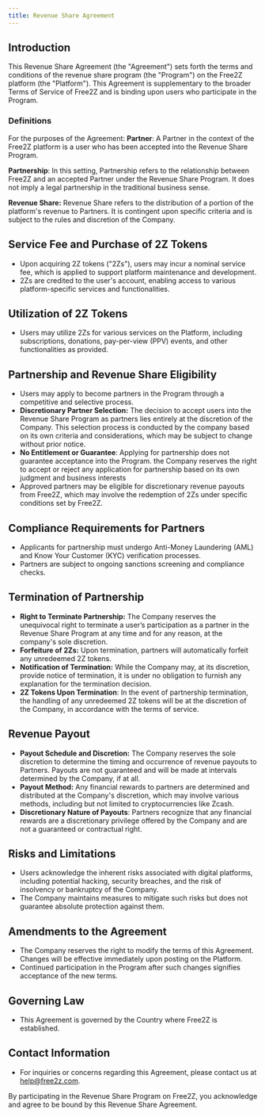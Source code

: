 ```yaml
---
title: Revenue Share Agreement
---
```


## Introduction

This Revenue Share Agreement (the "Agreement") sets forth the terms and conditions of the revenue share program (the "Program") on the Free2Z platform (the "Platform"). This Agreement is supplementary to the broader Terms of Service of Free2Z and is binding upon users who participate in the Program.

### **Definitions**

For the purposes of the Agreement:
**Partner**: A Partner in the context of the Free2Z platform is a user who has been accepted into the Revenue Share Program.

**Partnership**: In this setting, Partnership refers to the relationship between Free2Z and an accepted Partner under the Revenue Share Program. It does not imply a legal partnership in the traditional business sense.

**Revenue Share:** Revenue Share refers to the distribution of a portion of the platform's revenue to Partners. It is contingent upon specific criteria and is subject to the rules and discretion of the Company.

## Service Fee and Purchase of 2Z Tokens

- Upon acquiring 2Z tokens ("2Zs"), users may incur a nominal service fee, which is applied to support platform maintenance and development.
- 2Zs are credited to the user's account, enabling access to various platform-specific services and functionalities.

## Utilization of 2Z Tokens

- Users may utilize 2Zs for various services on the Platform, including subscriptions, donations, pay-per-view (PPV) events, and other functionalities as provided.

## Partnership and Revenue Share Eligibility

- Users may apply to become partners in the Program through a competitive and selective process.
- **Discretionary Partner Selection:** The decision to accept users into the Revenue Share Program as partners lies entirely at the discretion of the Company. This selection process is conducted by the company based on its own criteria and considerations, which may be subject to change without prior notice.
- **No Entitlement or Guarantee**: Applying for partnership does not guarantee acceptance into the Program. the Company reserves the right to accept or reject any application for partnership based on its own judgment and business interests
- Approved partners may be eligible for discretionary revenue payouts from Free2Z, which may involve the redemption of 2Zs under specific conditions set by Free2Z.


## Compliance Requirements for Partners

- Applicants for partnership must undergo Anti-Money Laundering (AML) and Know Your Customer (KYC) verification processes.
- Partners are subject to ongoing sanctions screening and compliance checks.

## Termination of Partnership

- **Right to Terminate Partnership:** The Company reserves the unequivocal right to terminate a user’s participation as a partner in the Revenue Share Program at any time and for any reason, at the company's sole discretion.
- **Forfeiture of 2Zs:** Upon termination, partners will automatically forfeit any unredeemed 2Z tokens.
- **Notification of Termination:** While the Company may, at its discretion, provide notice of termination, it is under no obligation to furnish any explanation for the termination decision.
- **2Z Tokens Upon Termination**: In the event of partnership termination, the handling of any unredeemed 2Z tokens will be at the discretion of the Company, in accordance with the terms of service.

## Revenue Payout

- **Payout Schedule and Discretion:** The Company reserves the sole discretion to determine the timing and occurrence of revenue payouts to Partners. Payouts are not guaranteed and will be made at intervals determined by the Company, if at all.
- **Payout Method:** Any financial rewards to partners are determined and distributed at the Company's discretion, which may involve various methods, including but not limited to cryptocurrencies like Zcash.
- **Discretionary Nature of Payouts**: Partners recognize that any financial rewards are a discretionary privilege offered by the Company and are not a guaranteed or contractual right.

## Risks and Limitations

- Users acknowledge the inherent risks associated with digital platforms, including potential hacking, security breaches, and the risk of insolvency or bankruptcy of the Company.
- The Company maintains measures to mitigate such risks but does not guarantee absolute protection against them.

## Amendments to the Agreement

- The Company reserves the right to modify the terms of this Agreement. Changes will be effective immediately upon posting on the Platform.
- Continued participation in the Program after such changes signifies acceptance of the new terms.

## Governing Law

- This Agreement is governed by the Country where Free2Z is established.

## Contact Information

- For inquiries or concerns regarding this Agreement, please contact us at [help@free2z.com](mailto:help@free2z.com).

By participating in the Revenue Share Program on Free2Z, you acknowledge and agree to be bound by this Revenue Share Agreement.
